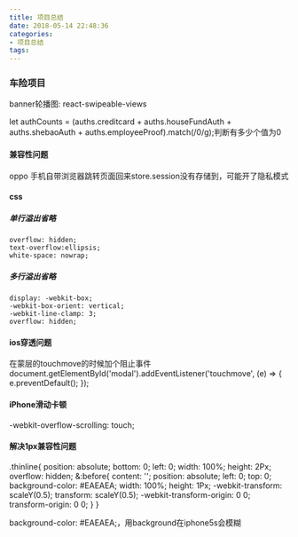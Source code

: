 ```yaml
---
title: 项目总结
date: 2018-05-14 22:48:36
categories: 
- 项目总结
tags:
---
```

### 车险项目
banner轮播图: react-swipeable-views

let authCounts = (auths.creditcard + auths.houseFundAuth + auths.shebaoAuth + auths.employeeProof).match(/0/g);判断有多少个值为0

#### 兼容性问题
oppo 手机自带浏览器跳转页面回来store.session没有存储到，可能开了隐私模式

#### css
##### 单行溢出省略
```
overflow: hidden;
text-overflow:ellipsis;
white-space: nowrap;
```

##### 多行溢出省略
```
display: -webkit-box;
-webkit-box-orient: vertical;
-webkit-line-clamp: 3;
overflow: hidden;
```

#### ios穿透问题
在蒙层的touchmove的时候加个阻止事件
document.getElementById('modal').addEventListener('touchmove', (e) => { e.preventDefault(); });

#### iPhone滑动卡顿
-webkit-overflow-scrolling: touch;

#### 解决1px兼容性问题
.thinline{
  position: absolute;
  bottom: 0;
  left: 0;
  width: 100%;
  height: 2Px;
  overflow: hidden;
  &:before{
    content: '';
    position: absolute;
    left: 0;
    top: 0;
    background-color: #EAEAEA;
    width: 100%;
    height: 1Px;
    -webkit-transform: scaleY(0.5);
    transform: scaleY(0.5);
    -webkit-transform-origin: 0 0;
    transform-origin: 0 0;
  }
}

  background-color: #EAEAEA;，用background在iphone5s会模糊